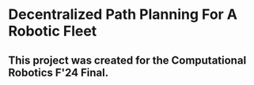 # Decentralized Path Planning For A Robotic Fleet
## This project was created for the Computational Robotics F'24 Final.

